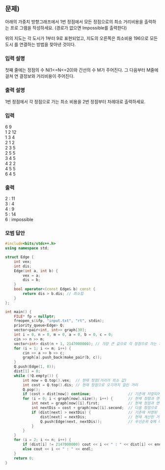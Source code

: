 ﻿## 문제)
아래의 가중치 방향그래프에서 1번 정점에서 모든 정점으로의 최소 거리비용을 출력하는 프로
그램을 작성하세요. (경로가 없으면 Impossible를 출력한다)

위의 지도는 각 도시가 1부터 9로 표현되었고, 지도의 오른쪽은 최소비용 196으로 모든 도시
를 연결하는 방법을 찾아낸 것이다.

### 입력 설명
첫째 줄에는 정점의 수 N(1<=N<=20)와 간선의 수 M가 주어진다. 그 다음부터 M줄에 걸쳐 연
결정보와 거리비용이 주어진다.

### 출력 설명
1번 정점에서 각 정점으로 가는 최소 비용을 2번 정점부터 차례대로 출력하세요.

### 입력
6 9\
1 2 12\
1 3 4\
2 1 2\
2 3 5\
2 5 5\
3 4 5\
4 2 2\
4 5 5\
6 4 5

### 출력
2 : 11\
3 : 4\
4 : 9\
5 : 14\
6 : impossible

### 모범 답안
``` Cpp
#include<bits/stdc++.h>
using namespace std;

struct Edge {
    int vex;
    int dis;
    Edge(int a, int b) {
        vex = a;
        dis = b;
    }
    bool operator<(const Edge& b) const {
        return dis > b.dis; // 최소힙
    }
};

int main() {
    FILE* fp = nullptr;
    freopen_s(&fp, "input.txt", "rt", stdin);
    priority_queue<Edge> Q;
    vector<pair<int, int>> graph[30];
    int i = 0, n = 0, m = 0, a = 0, b = 0, c = 0;
    cin >> n >> m;
    vector<int> dist(n + 1, 2147000000); // 가장 큰 값으로 각 정점으로 가는 거리 값을 초기화
    for (i = 1; i <= m; i++) {
        cin >> a >> b >> c;
        graph[a].push_back(make_pair(b, c));
    }
    Q.push(Edge(1, 0));
    dist[1] = 0;
    while (!Q.empty()) {
        int now = Q.top().vex;  // 현재 정점(거리가 최소 값)
        int cost = Q.top().dis; // 현재 정점으로 오기까지 걸린 거리
        Q.pop();
        if (cost > dist[now]) continue;                 // 기존에 저장되어 있던 현재 정점으로 가는 거리 값과 비교
        for (i = 0; i < graph[now].size(); i++) {       // 현재 정점과 연결되어 있는 모든 정점 탐색
            int next = graph[now][i].first;             // 현재 정점과 연결된 다음 정점
            int nextDis = cost + graph[now][i].second;  // 다음 정점으로 가는 거리 더하기
            if (dist[next] > nextDis) {                 // 기존에 저장된 다음 정점까지의 거리와 현재 계산된 값을 비교
                dist[next] = nextDis;                   // 현재 계산된 거리 값이 더 작으면 교체
                Q.push(Edge(next, nextDis));            // 우선순위 Q에 다음 정점과 다음 정점까지 가는 최소 값 저장
            }
        }
    }
    for (i = 2; i <= n; i++) {
        if (dist[i] != 2147000000) cout << i << " : " << dist[i] << endl;
        else cout << i << " : " << endl;
    }
    return 0;
}
```